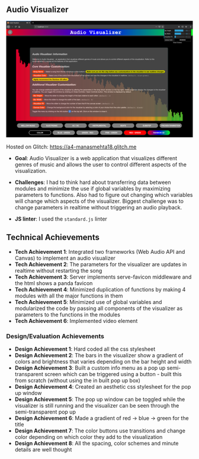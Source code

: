 ## Audio Visualizer

![App](/public/media/app.png)

Hosted on Glitch: https://a4-manasmehta18.glitch.me

- **Goal**: Audio Visualizer is a web application that visualizes different genres of music and allows the user to control different aspects of the visualization.

- **Challenges**: I had to think hard about transferring data between modules and minimize the use if global variables by maximizing parameters to functions. Also had to figure out changing which variables 
will change which aspects of the visualizer. Biggest challenge was to change parameters in realtime without triggering an audio playback.

- **JS linter**: I used the `standard.js` linter

## Technical Achievements
- **Tech Achievement 1**: Integrated two frameworks (Web Audio API and Canvas) to implement an audio visualizer
- **Tech Achievement 2**: The parameters for the visualizer are updates in realtime without restarting the song
- **Tech Achievement 3**: Server implements serve-favicon middleware and the html shows a panda favicon
- **Tech Achievement 4**: Minimized duplication of functions by making 4 modules with all the major functions in them
- **Tech Achievement 5**: Minimized use of global variables and modularized the code by passing all components of the visualizer as parameters to the functions in the modules
- **Tech Achievement 6**: Implemented video element

### Design/Evaluation Achievements
- **Design Achievement 1**: Hard coded all the css stylesheet
- **Design Achievement 2**: The bars in the visualizer show a gradient of colors and brightness that varies depending on the bar height and width
- **Design Achievement 3**: Built a custom info menu as a pop up semi-transparent screen which can be triggered using a button - built this from scratch (without using the in built pop up box)
- **Design Achievement 4**: Created an aesthetic css stylesheet for the pop up window
- **Design Achievement 5**: The pop up window can be toggled while the visualizer is still running and the visualizer can be seen through the semi-transparent pop up
- **Design Achievement 6**: Made a gradient of red -> blue -> green for the title
- **Design Achievement 7**: The color buttons use transitions and change color depending on which color they add to the visualization
- **Design Achievement 8**: All the spacing, color schemes and minute details are well thought 
